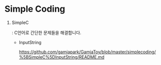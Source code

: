 # Simple Coding

1. SimpleC

   : C언어로 간단한 문제들을 해결합니다.

   - InputString

     https://github.com/gamjapark/GamjaToy/blob/master/simplecoding/%5BSimpleC%5DInputString/README.md
